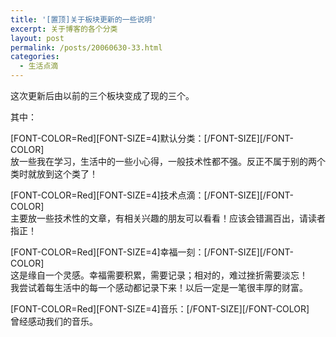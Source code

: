 ```yaml
---
title: '[置顶]关于板块更新的一些说明'
excerpt: 关于博客的各个分类
layout: post
permalink: /posts/20060630-33.html
categories:
  - 生活点滴
---
```

这次更新后由以前的三个板块变成了现的三个。

其中：

\[FONT-COLOR=Red\]\[FONT-SIZE=4\]默认分类：\[/FONT-SIZE\]\[/FONT-COLOR\]  
放一些我在学习，生活中的一些小心得，一般技术性都不强。反正不属于别的两个类时就放到这个类了！

\[FONT-COLOR=Red\]\[FONT-SIZE=4\]技术点滴：\[/FONT-SIZE\]\[/FONT-COLOR\]  
主要放一些技术性的文章，有相关兴趣的朋友可以看看！应该会错漏百出，请读者指正！

\[FONT-COLOR=Red\]\[FONT-SIZE=4\]幸福一刻：\[/FONT-SIZE\]\[/FONT-COLOR\]  
这是缘自一个灵感。幸福需要积累，需要记录；相对的，难过挫折需要淡忘！  
我尝试着每生活中的每一个感动都记录下来！以后一定是一笔很丰厚的财富。

\[FONT-COLOR=Red\]\[FONT-SIZE=4\]音乐：\[/FONT-SIZE\]\[/FONT-COLOR\]  
曾经感动我们的音乐。